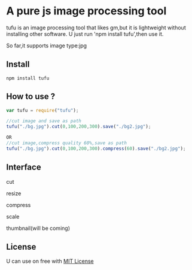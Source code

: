 A pure js image processing tool
===
tufu is an image processing tool that likes gm,but it is lightweight without installing other software.
U just run 'npm install tufu',then use it.

So far,it supports image type:jpg

Install
---

	npm install tufu


How to use ?
---

``` js
var tufu = require("tufu");

//cut image and save as path
tufu("./bg.jpg").cut(0,100,200,300).save("./bg2.jpg");

OR 
//cut image,compress quality 60%,save as path
tufu("./bg.jpg").cut(0,100,200,300).compress(60).save("./bg2.jpg");

```
Interface
---
cut

resize

compress

scale

thumbnail(will be coming)

License
---
U can use on free with [MIT License](https://github.com/shaozilee/tufu/blob/master/LICENSE.md)






